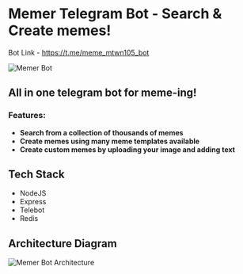 # Memer Telegram Bot - Search &amp; Create memes!

Bot Link - https://t.me/meme_mtwn105_bot

![Memer Bot](https://user-images.githubusercontent.com/12975481/155880694-8ee48292-0179-47fd-8899-c5328628e141.jpg)

## All in one telegram bot for meme-ing!

### Features:
- **Search from a collection of thousands of memes**
- **Create memes using many meme templates available**
- **Create custom memes by uploading your image and adding text**

## Tech Stack

- NodeJS
- Express
- Telebot
- Redis

## Architecture Diagram

![Memer Bot Architecture](https://user-images.githubusercontent.com/12975481/155880778-329a7e3e-de56-44ae-9f6d-59d741331ce2.png)
